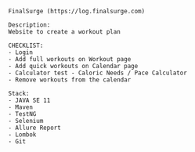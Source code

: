    FinalSurge (https://log.finalsurge.com)
    
    Description:
    Website to create a workout plan
    
    CHECKLIST:
    - Login 
    - Add full workouts on Workout page
    - Add quick workouts on Calendar page
    - Calculator test - Caloric Needs / Pace Calculator
    - Remove workouts from the calendar 

    Stack:
    - JAVA SE 11
    - Maven 
    - TestNG 
    - Selenium 
    - Allure Report
    - Lombok
    - Git 
